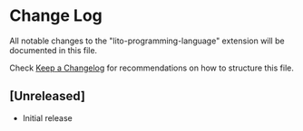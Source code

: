 # Change Log

All notable changes to the "lito-programming-language" extension will be documented in this file.

Check [Keep a Changelog](http://keepachangelog.com/) for recommendations on how to structure this file.

## [Unreleased]

- Initial release